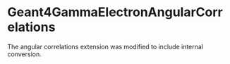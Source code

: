# Geant4GammaElectronAngularCorrelations
The angular correlations extension was modified to include internal conversion.
